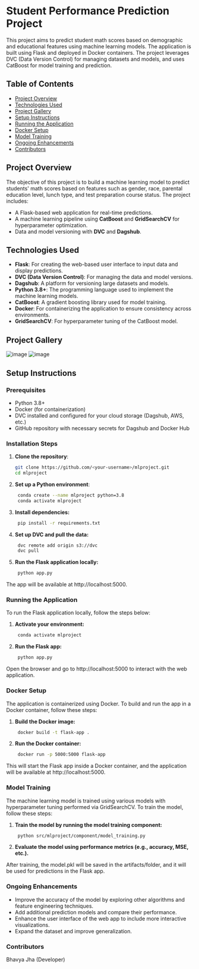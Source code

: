 # Student Performance Prediction Project

This project aims to predict student math scores based on demographic and educational features using machine learning models. The application is built using Flask and deployed in Docker containers. The project leverages DVC (Data Version Control) for managing datasets and models, and uses CatBoost for model training and prediction.

## Table of Contents

- [Project Overview](#project-overview)
- [Technologies Used](#technologies-used)
- [Project Gallery](#project-galley)
- [Setup Instructions](#setup-instructions)
- [Running the Application](#running-the-application)
- [Docker Setup](#docker-setup)
- [Model Training](#model-training)
- [Ongoing Enhancements](#ongoing-enhancements)
- [Contributors](#contributors)

## Project Overview

The objective of this project is to build a machine learning model to predict students' math scores based on features such as gender, race, parental education level, lunch type, and test preparation course status. The project includes:
- A Flask-based web application for real-time predictions.
- A machine learning pipeline using **CatBoost** and **GridSearchCV** for hyperparameter optimization.
- Data and model versioning with **DVC** and **Dagshub**.

## Technologies Used

- **Flask**: For creating the web-based user interface to input data and display predictions.
- **DVC (Data Version Control)**: For managing the data and model versions.
- **Dagshub**: A platform for versioning large datasets and models.
- **Python 3.8+**: The programming language used to implement the machine learning models.
- **CatBoost**: A gradient boosting library used for model training.
- **Docker**: For containerizing the application to ensure consistency across environments.
- **GridSearchCV**: For hyperparameter tuning of the CatBoost model.

## Project Gallery
![image](https://github.com/user-attachments/assets/731edf55-cf99-42fd-a9a6-8ceb98d00623)
![image](https://github.com/user-attachments/assets/05a1aebf-0c56-4014-b993-f0084d005311)

## Setup Instructions

### Prerequisites
- Python 3.8+
- Docker (for containerization)
- DVC installed and configured for your cloud storage (Dagshub, AWS, etc.)
- GitHub repository with necessary secrets for Dagshub and Docker Hub

### Installation Steps

1. **Clone the repository**:
   ```bash
   git clone https://github.com/<your-username>/mlproject.git
   cd mlproject
2. **Set up a Python environment**:
   ```bash
    conda create --name mlproject python=3.8
    conda activate mlproject
3. **Install dependencies:**

   ```bash
    pip install -r requirements.txt
4. **Set up DVC and pull the data:**
   ```bash
    dvc remote add origin s3://dvc
    dvc pull
5. **Run the Flask application locally:**
   ```bash
    python app.py
The app will be available at http://localhost:5000.

### Running the Application
To run the Flask application locally, follow the steps below:

1. **Activate your environment:**
   ```bash
    conda activate mlproject
2. **Run the Flask app:**
   ```bash
    python app.py
Open the browser and go to http://localhost:5000 to interact with the web application.

### Docker Setup
The application is containerized using Docker. To build and run the app in a Docker container, follow these steps:

1. **Build the Docker image:**
   ```bash
    docker build -t flask-app .
2. **Run the Docker container:**
   ```bash
    docker run -p 5000:5000 flask-app
This will start the Flask app inside a Docker container, and the application will be available at http://localhost:5000.

### Model Training
The machine learning model is trained using various models with hyperparameter tuning performed via GridSearchCV. To train the model, follow these steps:

1. **Train the model by running the model training component:**
   ```bash
    python src/mlproject/component/model_training.py
2. **Evaluate the model using performance metrics (e.g., accuracy, MSE, etc.).**

After training, the model.pkl will be saved in the artifacts/folder, and it will be used for predictions in the Flask app.

### Ongoing Enhancements
- Improve the accuracy of the model by exploring other algorithms and feature engineering techniques.
- Add additional prediction models and compare their performance.
- Enhance the user interface of the web app to include more interactive visualizations.
- Expand the dataset and improve generalization.

### Contributors
Bhavya Jha (Developer)
